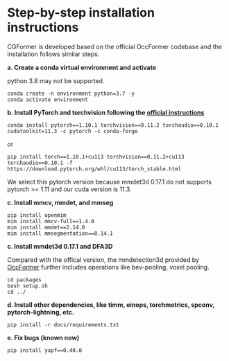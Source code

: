 # Step-by-step installation instructions

CGFormer is developed based on the official OccFormer codebase and the installation follows similar steps.

**a. Create a conda virtual environment and activate**

python 3.8 may not be supported.

```shell
conda create -n environment python=3.7 -y
conda activate environment
```

**b. Install PyTorch and torchvision following the [official instructions](https://pytorch.org/get-started/previous-versions/)**

```shell
conda install pytorch==1.10.1 torchvision==0.11.2 torchaudio==0.10.1 cudatoolkit=11.3 -c pytorch -c conda-forge
```

or 

```shell
pip install torch==1.10.1+cu113 torchvision==0.11.2+cu113 torchaudio==0.10.1 -f https://download.pytorch.org/whl/cu113/torch_stable.html
```

We select this pytorch version because mmdet3d 0.17.1 do not supports pytorch >= 1.11 and our cuda version is 11.3.

**c. Install mmcv, mmdet, and mmseg**

```shell
pip install openmim
mim install mmcv-full==1.4.0
mim install mmdet==2.14.0
mim install mmsegmentation==0.14.1
```

**c. Install mmdet3d 0.17.1 and DFA3D**

Compared with the offical version, the mmdetection3d provided by [OccFormer](https://github.com/zhangyp15/OccFormer) further includes operations like bev-pooling, voxel pooling. 

```shell
cd packages
bash setup.sh
cd ../
```

**d. Install other dependencies, like timm, einops, torchmetrics, spconv, pytorch-lightning, etc.**

```shell
pip install -r docs/requirements.txt
```

**e. Fix bugs (known now)**

```shell
pip install yapf==0.40.0
```
